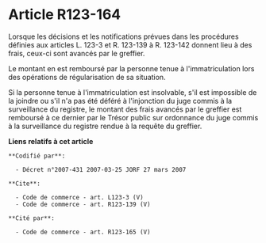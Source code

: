 # Article R123-164

Lorsque les décisions et les notifications prévues dans les procédures définies aux articles L. 123-3 et R. 123-139 à R.
123-142 donnent lieu à des frais, ceux-ci sont avancés par le greffier. 

Le montant en est remboursé par la personne tenue à l'immatriculation lors des opérations de régularisation de sa situation. 

Si la personne tenue à l'immatriculation est insolvable, s'il est impossible de la joindre ou s'il n'a pas été déféré à
l'injonction du juge commis à la surveillance du registre, le montant des frais avancés par le greffier est remboursé à ce
dernier par le Trésor public sur ordonnance du juge commis à la surveillance du registre rendue à la requête du greffier.

**Liens relatifs à cet article**

	**Codifié par**:

	  - Décret n°2007-431 2007-03-25 JORF 27 mars 2007

	**Cite**:

	  - Code de commerce - art. L123-3 (V)
	  - Code de commerce - art. R123-139 (V)

	**Cité par**:

	  - Code de commerce - art. R123-165 (V)

